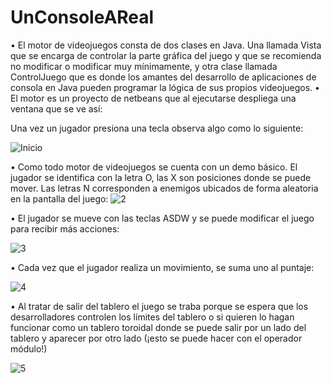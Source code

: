 # UnConsoleAReal

•	El motor de videojuegos consta de dos clases en Java. Una llamada Vista que se encarga de controlar la parte gráfica del juego y que se recomienda no modificar o modificar muy mínimamente, y otra clase llamada ControlJuego que es donde los amantes del desarrollo de aplicaciones de consola en Java pueden programar la lógica de sus propios videojuegos.
•	El motor es un proyecto de netbeans que al ejecutarse despliega una ventana que se ve así:
 
Una vez un jugador presiona una tecla observa algo como lo siguiente:

![Inicio](http://https://raw.githubusercontent.com/arleserp/UnConsoleAReal/main/UnConsoleAReal/img/Inicial.png)

 
•	Como todo motor de videojuegos se cuenta con un demo básico. El jugador se identifica con la letra O, las X son posiciones donde se puede mover. Las letras N corresponden a enemigos ubicados de forma aleatoria en la pantalla del juego:
![2](http://https://raw.githubusercontent.com/arleserp/UnConsoleAReal/main/UnConsoleAReal/img/Picture2.png)
 
•	El jugador se mueve con las teclas ASDW y se puede modificar el juego para recibir más acciones:
 
 ![3](http://https://raw.githubusercontent.com/arleserp/UnConsoleAReal/main/UnConsoleAReal/img/Picture3.png)

•	Cada vez que el jugador realiza un movimiento, se suma uno al puntaje:

![4](http://https://raw.githubusercontent.com/arleserp/UnConsoleAReal/main/UnConsoleAReal/img/Picture4.png)

•	Al tratar de salir del tablero el juego se traba porque se espera que los desarrolladores controlen los límites del tablero o si quieren lo hagan funcionar como un tablero toroidal donde se puede salir por un lado del tablero y aparecer por otro lado (¡esto se puede hacer con el operador módulo!)

![5](http://https://raw.githubusercontent.com/arleserp/UnConsoleAReal/main/UnConsoleAReal/img/Picture5.png)
